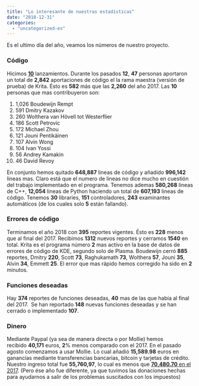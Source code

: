 ```yaml
---
title: "Lo interesante de nuestras estadísticas"
date: "2018-12-31"
categories: 
  - "uncategorized-es"
---
```


Es el ultimo día del año, veamos los números de nuestro proyecto.

### Código

Hicimos [**10**](https://krita.org/en/item/krita-in-2018-and-2019/) lanzamientos. Durante los pasados **12**, **47** personas aportaron un total de **2,842** aportaciones de código el la rama maestra (versión de prueba) de Krita. Ésto es **582** más que las **2,260** del año 2017. Las **10** personas que mas contribuyeron son:

1. 1,026 Boudewijn Rempt
2. 591 Dmitry Kazakov
3. 260 Wolthera van Hövell tot Westerflier
4. 186 Scott Petrovic
5. 172 Michael Zhou
6. 121 Jouni Pentikäinen
7. 107 Alvin Wong
8. 104 Ivan Yossi
9. 56 Andrey Kamakin
10. 46 David Revoy

En conjunto hemos quitado **648,887** lineas de código y añadido **996,142** lineas mas. Claro está que el numero de lineas no dice mucho en cuestión del trabajo implementado en el programa. Tenemos ademas **580,268** lineas de C++, **12,054** lineas de Python haciendo un total de **607,193** lineas de código. Tenemos **30** libraries, **151** controladores, **243** examinantes automáticos (de los cuales solo **5** están fallando).

### Errores de código

Terminamos el año 2018 con **395** reportes vigentes. Ésto es **228** menos que al final del 2017. Recibimos **1312** nuevos reportes y cerramos **1540** en total. Krita es el programa número **2** mas activo en la base de datos de errores de código de KDE, segundo solo de Plasma. Boudewijn cerró **885** reportes, Dmitry **220**, Scott **73**, Raghukamath **73**, Wolthera **57**, Jouni **35**, Alvin **34**, Emmett **25**. El error que mas rápido hemos corregido ha sido en **2** minutos.

### Funciones deseadas

Hay **374** reportes de funciones deseadas, **40** mas de las que había al final del 2017.  Se han reportado **148** nuevas funciones deseadas y se han cerrado o implementado **107**.

### Dinero

Mediante Paypal (ya sea de manera directa o por Mollie) hemos recibido **40,171** euros, **2**% menos comparado con el 2017. En el pasado agosto comenzamos a usar Mollie. Lo cual añadió **15,589.98** euros en ganancias mediante transferencias bancarias, bitcoin y tarjetas de crédito. Nuestro ingreso total fue **55,760,97**, lo cual es menos que [**70,480.70** en el 2017](https://krita.org/en/item/funding-krita-2017/). (Pero ése año fue diferente, ya que tuvimos las donaciones hechas para ayudarnos a salir de los problemas suscitados con los impuestos)
